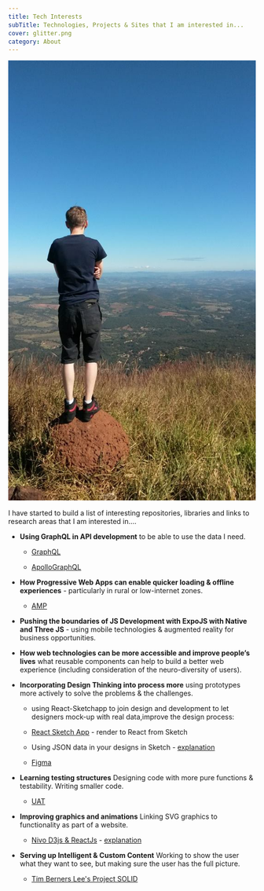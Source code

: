 ```yaml
---
title: Tech Interests
subTitle: Technologies, Projects & Sites that I am interested in...
cover: glitter.png
category: About
---
```


![Standing on giant dung ball](./dung.jpg)

I have started to build a list of interesting repositories, libraries and links to research areas that I am interested in....

* __Using GraphQL in API development__ to be able to use the data I need.

   * [GraphQL](https://graphql.org/)

   * [ApolloGraphQL](https://www.apollographql.com/)


* __How Progressive Web Apps can enable quicker loading & offline experiences__ - particularly in rural or low-internet zones. 

    * [AMP](https://www.ampproject.org/)


* __Pushing the boundaries of JS Development with ExpoJS with Native and Three JS__ -  using mobile technologies & augmented reality for business opportunities.


* __How web technologies can be more accessible and improve people’s lives__ what reusable components can help to build a better web experience (including consideration of the neuro-diversity of users).


* __Incorporating Design Thinking into process more__ using prototypes more actively to solve the problems & the challenges. 

	* using React-Sketchapp to join design and development to let designers mock-up with real data,improve the design process:
	 
	* [React Sketch App](https://github.com/airbnb/react-sketchapp) - render to React from Sketch

	* Using JSON data in your designs in Sketch - [explanation](https://medium.com/sketch-app-sources/using-json-data-in-your-designs-in-sketch-a939bd4bd2c3)

	* [Figma](https://www.figma.com/)


* __Learning testing structures__ Designing code with more pure functions & testability. Writing smaller code.

	* [UAT](https://usersnap.com/blog/types-user-acceptance-tests-frameworks/)


* __Improving graphics and animations__ Linking SVG graphics to functionality as part of a website.

    * [Nivo D3js & ReactJs](http://nivo.rocks/) - [explanation](https://medium.com/@gmonne/create-a-brush-component-using-nivo-dataviz-library-68074f3721ba)


* __Serving up Intelligent & Custom Content__ Working to show the user what they want to see, but making sure the user has the full picture.

    * [Tim Berners Lee's Project SOLID](https://solid.inrupt.com/how-it-works )






